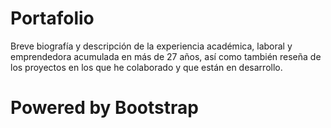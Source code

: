 Portafolio
======

Breve biografía y descripción de la experiencia académica, laboral y emprendedora acumulada en más de 27 años, así como también reseña de los proyectos en los que he colaborado y que están en desarrollo.

Powered by Bootstrap 
=======
